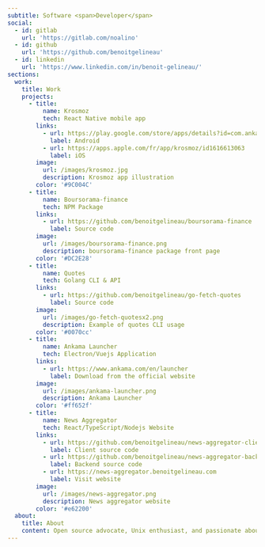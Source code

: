 ```yaml
---
subtitle: Software <span>Developer</span>
social:
  - id: gitlab
    url: 'https://gitlab.com/noalino'
  - id: github
    url: 'https://github.com/benoitgelineau'
  - id: linkedin
    url: 'https://www.linkedin.com/in/benoit-gelineau/'
sections:
  work:
    title: Work
    projects:
      - title:
          name: Krosmoz
          tech: React Native mobile app
        links:
          - url: https://play.google.com/store/apps/details?id=com.ankama.krosmoz
            label: Android
          - url: https://apps.apple.com/fr/app/krosmoz/id1616613063
            label: iOS
        image:
          url: /images/krosmoz.jpg
          description: Krosmoz app illustration
        color: '#9C004C'
      - title:
          name: Boursorama-finance
          tech: NPM Package
        links:
          - url: https://github.com/benoitgelineau/boursorama-finance
            label: Source code
        image:
          url: /images/boursorama-finance.png
          description: boursorama-finance package front page
        color: '#DC2E28'
      - title:
          name: Quotes
          tech: Golang CLI & API
        links:
          - url: https://github.com/benoitgelineau/go-fetch-quotes
            label: Source code
        image:
          url: /images/go-fetch-quotesx2.png
          description: Example of quotes CLI usage
        color: '#0070cc'
      - title:
          name: Ankama Launcher
          tech: Electron/Vuejs Application
        links:
          - url: https://www.ankama.com/en/launcher
            label: Download from the official website
        image:
          url: /images/ankama-launcher.png
          description: Ankama Launcher
        color: '#ff652f'
      - title:
          name: News Aggregator
          tech: React/TypeScript/Nodejs Website
        links:
          - url: https://github.com/benoitgelineau/news-aggregator-client
            label: Client source code
          - url: https://github.com/benoitgelineau/news-aggregator-backend-nodejs
            label: Backend source code
          - url: https://news-aggregator.benoitgelineau.com
            label: Visit website
        image:
          url: /images/news-aggregator.png
          description: News aggregator website
        color: '#e62200'
  about:
    title: About
    content: Open source advocate, Unix enthusiast, and passionate about everything related to computer science. I enjoy learning new technology for the sake of knowing how things could be done differently. In my spare time I also enjoy playing drums.
---
```

